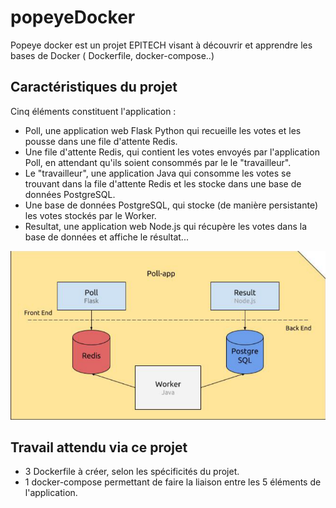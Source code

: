 # popeyeDocker

Popeye docker est un projet EPITECH visant à découvrir et apprendre les bases de Docker ( Dockerfile, docker-compose..) <br>

## Caractéristiques du projet

Cinq éléments constituent l'application :
- Poll, une application web Flask Python qui recueille les votes et les pousse dans une file d'attente Redis.
- Une file d'attente Redis, qui contient les votes envoyés par l'application Poll, en attendant qu'ils soient consommés par le
le "travailleur".
- Le "travailleur", une application Java qui consomme les votes se trouvant dans la file d'attente Redis et les stocke dans une base de données PostgreSQL.
- Une base de données PostgreSQL, qui stocke (de manière persistante) les votes stockés par le Worker.
- Resultat, une application web Node.js qui récupère les votes dans la base de données et affiche le résultat...

<img alt="My banner" src="https://raw.githubusercontent.com/Daviran/popeyeDocker/main/assets/DiagramAppPopeye.png" />

## Travail attendu via ce projet

- 3 Dockerfile à créer, selon les spécificités du projet.
- 1 docker-compose permettant de faire la liaison entre les 5 éléments de l'application.



